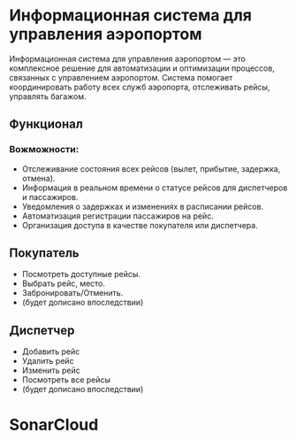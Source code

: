 # Информационная система для управления аэропортом

Информационная система для управления аэропортом — это комплексное решение для автоматизации и оптимизации процессов, связанных с управлением аэропортом. Система помогает координировать работу всех служб аэропорта, отслеживать рейсы, управлять багажом.

## Функционал

### Вожможности:
- Отслеживание состояния всех рейсов (вылет, прибытие, задержка, отмена).
- Информация в реальном времени о статусе рейсов для диспетчеров и пассажиров.
- Уведомления о задержках и изменениях в расписании рейсов.
- Автоматизация регистрации пассажиров на рейс.
- Организация доступа в качестве покупателя или диспетчера.

## Покупатель
- Посмотреть доступные рейсы.
- Выбрать рейс, место.
- Забронировать/Отменить.
- (будет дописано впоследствии)

## Диспетчер
- Добавить рейс
- Удалить рейс
- Изменить рейс
- Посмотреть все рейсы
- (будет дописано впоследствии)

# SonarCloud




